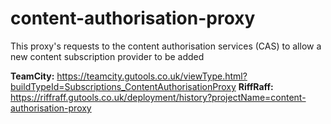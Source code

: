 # content-authorisation-proxy
This proxy's requests to the content authorisation services (CAS) to allow a new content subscription provider to be added

**TeamCity:** https://teamcity.gutools.co.uk/viewType.html?buildTypeId=Subscriptions_ContentAuthorisationProxy
**RiffRaff:** https://riffraff.gutools.co.uk/deployment/history?projectName=content-authorisation-proxy
